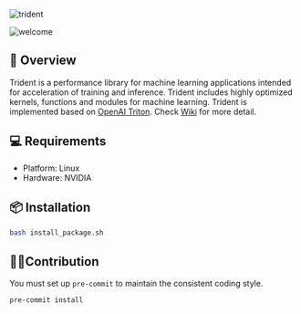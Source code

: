 ![trident](https://user-images.githubusercontent.com/7459074/233241558-ee076751-63e9-47d8-9941-17ac3eca5ebb.png)

![welcome](https://capsule-render.vercel.app/api?type=rect&color=001eff&text=👋%20Hello%20and%20Welcome&fontColor=ffffff)

## 🔱 Overview

Trident is a performance library for machine learning applications intended for acceleration of training and inference.
Trident includes highly optimized kernels, functions and modules for machine learning. Trident is implemented based on
[OpenAI Triton](https://github.com/openai/triton). Check [Wiki](https://github.com/kakaobrain/trident/wiki) for more
detail.

## 💻 Requirements

- Platform: Linux
- Hardware: NVIDIA

## 📦 Installation

```bash
bash install_package.sh
```

## 🧑‍💻Contribution

You must set up `pre-commit` to maintain the consistent coding style.

```bash
pre-commit install
```
